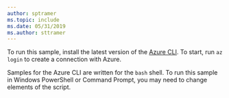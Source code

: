 ```yaml
---
author: sptramer
ms.topic: include
ms.date: 05/31/2019
ms.author: sttramer
---
```

To run this sample, install the latest version of the [Azure CLI](/cli/azure/install-azure-cli). To start, run `az login` to create a connection with Azure.

Samples for the Azure CLI are written for the `bash` shell. To run this sample in Windows PowerShell or Command Prompt, you may need to change
elements of the script.

